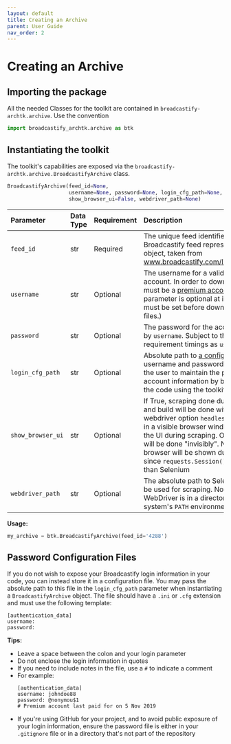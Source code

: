 ```yaml
---
layout: default
title: Creating an Archive
parent: User Guide
nav_order: 2
---
```


# Creating an Archive

## Importing the package

All the needed Classes for the toolkit are contained in `broadcastify-archtk.archive`. Use the convention
```python
import broadcastify_archtk.archive as btk
```

## Instantiating the toolkit

The toolkit's capabilities are exposed via the `broadcastify-archtk.archive.BroadcastifyArchive` class.

```python
BroadcastifyArchive(feed_id=None,
                    username=None, password=None, login_cfg_path=None,
                    show_browser_ui=False, webdriver_path=None)
```

| Parameter | Data Type | Requirement | Description |
|:----------|:----------|:------------|:------------|
| `feed_id` | str | Required | The unique feed identifier for the Broadcastify feed represented by the object, taken from www.broadcastify.com/listen/feed/[feed_id]|
| `username` | str | Optional | The username for a valid Broadcastify account. In order to download, the account must be a [premium account](https://m.broadcastify.com/premium/). (The parameter is optional at instantiation, but must be set before downloading audio files.) |
| `password` | str | Optional | The password for the account referenced by `username`. Subject to the same requirement timings as `username` |
| `login_cfg_path` | str | Optional | Absolute path to [a config file](#password-configuration-files) containing the username and password information. Allows the user to maintain the privacy of their account information by by keeping it outside the code using the toolkit |
| `show_browser_ui` | str | Optional | If True, scraping done during initialization and build will be done with the Selenium webdriver option `headless=False`, resulting in a visible browser window being open in the UI during scraping. Otherwise, scraping will be done "invisibly".  Note that no browser will be shown during download, since `requests.Session()` is used rather than Selenium |
| `webdriver_path` | str | Optional | The absolute path to Selenium webdriver to be used for scraping. Not required if the WebDriver is in a directory in the operating system's `PATH` environment variable |

**Usage:**
```python
my_archive = btk.BroadcastifyArchive(feed_id='4288')
```

## Password Configuration Files

If you do not wish to expose your Broadcastify login information in your code, you can instead store it in a configuration file. You may pass the absolute path to this file in the `login_cfg_path` parameter when instantiating a `BroadcastifyArchive` object. The file should have a `.ini` or `.cfg` extension and must use the following template:

```
[authentication_data]
username:
password:
```

**Tips:**
- Leave a space between the colon and your login parameter
- Do not enclose the login information in quotes
- If you need to include notes in the file, use a `#` to indicate a comment
- For example:
  ```
  [authentication_data]
  username: johndoe88
  password: @nonymou$1
  # Premium account last paid for on 5 Nov 2019
  ```
- If you're using GitHub for your project, and to avoid public exposure of your login information, ensure the password file is either in your `.gitignore` file or in a directory that's not part of the repository
